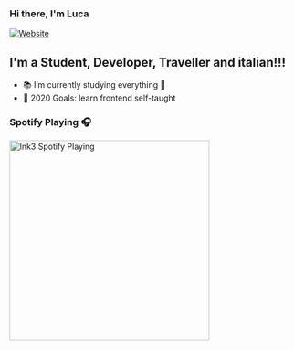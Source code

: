 ### Hi there, I'm Luca

[![Website](https://i2.wp.com/lanternadellarte.com/wp-content/uploads/2020/10/cropped-GoldFB.png?resize=76%2C76&ssl=1)](https://codestackr.com)

## I'm a Student, Developer, Traveller and italian!!!

- 📚 I’m currently studying everything 🤣
- 🥅 2020 Goals: learn frontend self-taught

### Spotify Playing 🎧

[<img src="https://now-playing-codestackr.vercel.app/api/spotify-playing" alt="lnk3 Spotify Playing" width="350" />](https://open.spotify.com/user/lukelr2000)

